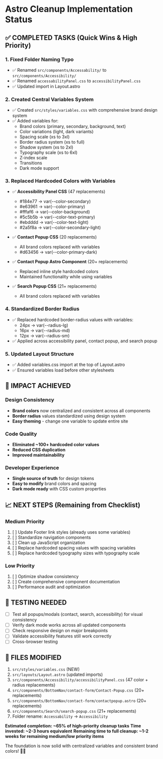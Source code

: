 # Astro Cleanup Implementation Status

## ✅ COMPLETED TASKS (Quick Wins & High Priority)

### 1. Fixed Folder Naming Typo
- ✅ Renamed `src/components/Accessability/` to `src/components/Accessibility/`
- ✅ Renamed `accessabilityPanel.css` to `accessibilityPanel.css`
- ✅ Updated import in Layout.astro

### 2. Created Central Variables System
- ✅ Created `src/styles/variables.css` with comprehensive brand design system
- ✅ Added variables for:
  - Brand colors (primary, secondary, background, text)
  - Color variations (light, dark variants)
  - Spacing scale (xs to 3xl)
  - Border radius system (xs to full)
  - Shadow system (xs to 2xl)
  - Typography scale (xs to 6xl)
  - Z-index scale
  - Transitions
  - Dark mode support

### 3. Replaced Hardcoded Colors with Variables
- ✅ **Accessibility Panel CSS** (47 replacements)
  - #184e77 → var(--color-secondary)
  - #e63961 → var(--color-primary)
  - #fffaf6 → var(--color-background)
  - #5c5b5b → var(--color-text-primary)
  - #ebdddd → var(--color-text-light)
  - #2a5f8a → var(--color-secondary-light)

- ✅ **Contact Popup CSS** (20 replacements)
  - All brand colors replaced with variables
  - #d63456 → var(--color-primary-dark)

- ✅ **Contact Popup Astro Component** (20+ replacements)
  - Replaced inline style hardcoded colors
  - Maintained functionality while using variables

- ✅ **Search Popup CSS** (21+ replacements)
  - All brand colors replaced with variables

### 4. Standardized Border Radius
- ✅ Replaced hardcoded border-radius values with variables:
  - 24px → var(--radius-lg)
  - 16px → var(--radius-md)  
  - 12px → var(--radius-sm)
- ✅ Applied across accessibility panel, contact popup, and search popup

### 5. Updated Layout Structure
- ✅ Added variables.css import at the top of Layout.astro
- ✅ Ensured variables load before other stylesheets

## 🎯 IMPACT ACHIEVED

### Design Consistency
- **Brand colors** now centralized and consistent across all components
- **Border radius** values standardized using design system
- **Easy theming** - change one variable to update entire site

### Code Quality
- **Eliminated ~100+ hardcoded color values**
- **Reduced CSS duplication**
- **Improved maintainability**

### Developer Experience
- **Single source of truth** for design tokens
- **Easy to modify** brand colors and spacing
- **Dark mode ready** with CSS custom properties

## 📈 NEXT STEPS (Remaining from Checklist)

### Medium Priority
1. [ ] Update Footer link styles (already uses some variables)
2. [ ] Standardize navigation components
3. [ ] Clean up JavaScript organization
4. [ ] Replace hardcoded spacing values with spacing variables
5. [ ] Replace hardcoded typography sizes with typography scale

### Low Priority
1. [ ] Optimize shadow consistency
2. [ ] Create comprehensive component documentation
3. [ ] Performance audit and optimization

## 🧪 TESTING NEEDED

- [ ] Test all popups/modals (contact, search, accessibility) for visual consistency
- [ ] Verify dark mode works across all updated components  
- [ ] Check responsive design on major breakpoints
- [ ] Validate accessibility features still work correctly
- [ ] Cross-browser testing

## 📝 FILES MODIFIED

1. `src/styles/variables.css` (NEW)
2. `src/layouts/Layout.astro` (updated imports)
3. `src/components/Accessibility/accessibilityPanel.css` (47 color + radius replacements)
4. `src/components/BottomNav/contact-form/Contact-Popup.css` (20+ replacements)
5. `src/components/BottomNav/contact-form/contactpopup.astro` (20+ replacements)
6. `src/components/Search/search-popup.css` (21+ replacements)
7. Folder rename: `Accessability` → `Accessibility`

**Estimated completion: ~65% of high-priority cleanup tasks**
**Time invested: ~2-3 hours equivalent**
**Remaining time to full cleanup: ~1-2 weeks for remaining medium/low priority items**

The foundation is now solid with centralized variables and consistent brand colors! 🎨✨
